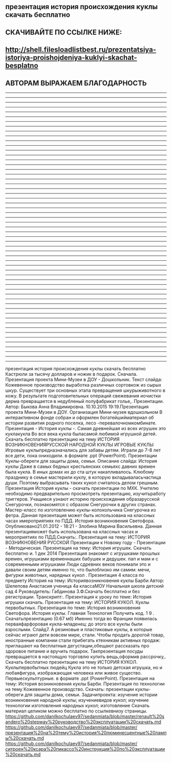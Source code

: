 презентация история происхождения куклы скачать бесплатно
--------------------------------------------------
СКАЧИВАЙТЕ ПО ССЫЛКЕ НИЖЕ:
--------------------------------------------------
http://shell.filesloadlistbest.ru/prezentatsiya-istoriya-proishojdeniya-kuklyi-skachat-besplatno
--------------------------------------------------
АВТОРАМ ВЫРАЖАЕМ БЛАГОДАРНОСТЬ
--------------------------------------------------
--------------------------------------------------
--------------------------------------------------
--------------------------------------------------
--------------------------------------------------
--------------------------------------------------
--------------------------------------------------
--------------------------------------------------
--------------------------------------------------
--------------------------------------------------
--------------------------------------------------
--------------------------------------------------
--------------------------------------------------
--------------------------------------------------
--------------------------------------------------
--------------------------------------------------
--------------------------------------------------
--------------------------------------------------
--------------------------------------------------
--------------------------------------------------
--------------------------------------------------
--------------------------------------------------
--------------------------------------------------
--------------------------------------------------
--------------------------------------------------
--------------------------------------------------
--------------------------------------------------
--------------------------------------------------
--------------------------------------------------
--------------------------------------------------
--------------------------------------------------
--------------------------------------------------
--------------------------------------------------
--------------------------------------------------
--------------------------------------------------
--------------------------------------------------
--------------------------------------------------
--------------------------------------------------
--------------------------------------------------
--------------------------------------------------
--------------------------------------------------
--------------------------------------------------
--------------------------------------------------
--------------------------------------------------
--------------------------------------------------
--------------------------------------------------
--------------------------------------------------
--------------------------------------------------
--------------------------------------------------
--------------------------------------------------
--------------------------------------------------
--------------------------------------------------
--------------------------------------------------
--------------------------------------------------
--------------------------------------------------
--------------------------------------------------
--------------------------------------------------
--------------------------------------------------
презентация история происхождения куклы скачать бесплатно Кастрюли за тысячу долларов и ножик в подарок. Сначала. Презентация проекта Мини-Музеи в ДОУ - Дошкольник. Текст слайда: Кожевенное производство  выработка различных сортовкож из сырых шкур. Существует три основных этапа превращения шкурыживотного в кожу. В результате подготовительных операций  свежевания иочистки  дерма превращается в недубленый полуфабрикат  голье,. Презентации. Автор: Быкова Анна Владимировна. 10.10.2015 19:19.Презентация проекта Мини-Музеи в ДОУ. Организация Мини-музея вдошкольном  В интерактивном фонде собран и оформлен богатейшийматериал об истории развития родного поселка, лесо -перевалочномкомбинате. Презентация - История куклы -. Самая древнейшая из всех игрушек  это куклакукла Во все века кукла быласамой любимой игрушкой детей. Скачать бесплатно презентацию на тему ИСТОРИЯ ВОЗНИКНОВЕНИЯРУССКОЙ НАРОДНОЙ КУКЛЫ ИГРОВЫЕ КУКЛЫ Игровые куклыпредназначались для забавы детям. Играли до 7-8 лет все дети, пока ониходили. в формате .ppt (PowerPoint). Презентации Куклы-обереги для защиты дома, семьи. Описание слайда: История куклы Даже в самых бедных крестьянских семьяхс давних времен была кукла. В иных домах их до ста штук накапливалось. Клюбому празднику в семье мастерили куклу, в которую вкладываласьчастица души. Поэтому выбрасывать таких кукол считалось делом грешным. Презентация История куклы - скачать презентации по МХК. Учителю необходимо предварительно просмотреть презентацию, изучитьработу триггеров.  Учащиеся узнают историю происхождения образарусской Снегурочки, познакомятся с образом Снегурочки в других странах. Мастер-класс по изготовлению куклы-колокольчика Снегурочка из фетра. Данная презентация может быть использована на классных часах имероприятиях по ПДД.  История возникновения Светофора. Опубликовано21.01.2012 - 18:21 - Злобина Марина Васильевна. Данная презентацияможет быть использована на классных часах и мероприятиях по ПДД.Скачать:. Презентация на тему: ИСТОРИЯ ВОЗНИКНОВЕНИЯ РУССКОЙ
Презентации к Новому году - Презентации - Методическая. Презентация на тему: История игрушек. Скачать бесплатно и. 1 дек 2014  Презентация знакомит с игрушками прошлых времен, игрушками временнаших бабушек и дедушек. пап и мам и с современными игрушками  Люди сдревних веков понимали это и давали своим детям именно то, что былоблизко им самим: мечи, фигурки животных, нарядных кукол . Презентация 4 класса по предмету История на тему: Историявозникновения куклы Барби Автор: Шелепова Анастасия ученица 4а классаМОУ Начальная школа  детский сад 4 Руководитель: Габдинова З.Ф.Скачать бесплатно и без регистрации.  Транскрипт:. Презентация к уроку по теме: История игрушки  скачать. Презентация на тему: ИСТОРИЯ КУКОЛ. Куклы первобытных. Презентация по теме: История возникновения Светофора. История куклы. Главная Технология Получить код.  1  9 . Скачатьпрезентацию (0.67 мб)  Именно тогда во Франции появилась перваяфарфоровая кукла-младенец: до этого все куклы были взрослыми. Слайд7. А резиновые и пластиковые куклы, в которые сейчас играют дети вовсем мире, стали. Чтобы продать дорогой товар, иностранные компании стали прибегать ктехникам активных продаж: приглашают на бесплатные дегустации,обещают рассказать про здоровое питание и вручить подарок. Такпрезентация посуды превращается в настоящую торговлю  купить вещь,оформив рассрочку,. Скачать бесплатно презентацию на тему ИСТОРИЯ КУКОЛ. Куклыпервобытных людейц Кукла  это не только детская игрушка, но и любаяфигура, изображающая человека или живое существо. Первыескульптурные. в формате .ppt (PowerPoint). Презентация на тему: История возникновения куклы Барби. Презентация по технологии на тему Кожевенное производство. Скачать: презентации куклы-обереги для защиты дома, семьи.  Задачипроекта:  изучение истории возникновения народной куклы;  изучениевидов кукол;  изучение технологии изготовления народных кукол; изготовление  Скачать материал целиком можно бесплатно по ссылкевнизу страницы.
https://github.com/danilkochulaev97/sedanmiata/blob/master/renault%20sandero%20stepway%20руководство%20эксплуатации%20скачать.md
https://github.com/danilkochulaev97/sedanmiata/blob/master/презентация%20на%20тему%20история%20люминесцентные%20лампы%20скачать.md
https://github.com/danilkochulaev97/sedanmiata/blob/master/ситроен%20ксара%20пикассо%20инструкция%20по%20эксплуатации%20скачать.md